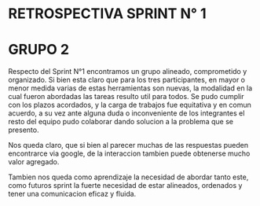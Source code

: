 # RETROSPECTIVA SPRINT N° 1
# GRUPO 2 #

Respecto del Sprint N°1 encontramos un grupo alineado, comprometido y organizado.
Si bien esta claro que para los tres participantes, en mayor o menor medida varias de estas herramientas 
son nuevas, la modalidad en la cual fueron abordadas las tareas resulto util para todos.
Se pudo cumplir con los plazos acordados, y la carga de trabajos fue equitativa y en comun acuerdo, a su vez ante alguna duda o inconveniente de los integrantes el resto del equipo pudo colaborar dando solucion a la problema que se presento.

Nos queda claro, que si bien al parecer muchas de las respuestas pueden encontrarce via google, de la interaccion tambien puede obtenerse mucho valor agregado.

Tambien nos queda como aprendizaje la necesidad de abordar tanto este, como futuros sprint la fuerte necesidad de estar alineados, ordenados y tener una comunicacion eficaz y fluida.
